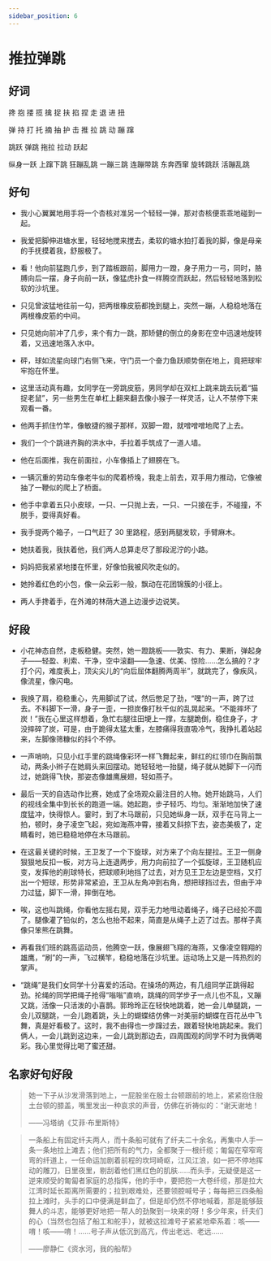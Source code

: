 ```yaml
---
sidebar_position: 6
---
```


# 推拉弹跳

## 好词

搀 抱 搂 揽 擒 捉 扶 掐 捏 走 退 进 扭

弹 持 打 托 摘 抽 护 击 推 拉 跳 动 蹦 蹿

跳跃 弹跳 拖拉 拉动 跃起

纵身一跃 上蹿下跳 狂蹦乱跳 一蹦三跳 连蹦带跳 东奔西窜 旋转跳跃 活蹦乱跳

## 好句

- 我小心翼翼地用手将一个杏核对准另一个轻轻一弹，那对杏核便乖乖地碰到一起。

- 我爱把脚伸进塘水里，轻轻地搅来搅去，柔软的塘水拍打着我的脚，像是母亲的手抚摸着我，舒服极了。

- 看！他向前猛跑几步，到了踏板跟前，脚用力一蹬，身子用力一弓，同时，胳膊向后一摆，身子向前一跃，像猛虎扑食一样腾空而跃起，然后轻轻地落到松软的沙坑里。

- 只见曾波猛地往前一勾，把两根橡皮筋都挽到腿上，突然一蹦，人稳稳地落在两根橡皮筋的中间。

- 只见她向前冲了几步，来个有力一跳，那矫健的倒立的身影在空中迅速地旋转着，又迅速地落入水中。

- 砰，球如流星向球门右侧飞来，守门员一个奋力鱼跃顺势倒在地上，竟把球牢牢抱在怀里。

- 这里活动真有趣，女同学在一旁跳皮筋，男同学却在双杠上跳来跳去玩着“猫捉老鼠”，另一些男生在单杠上翻来翻去像小猴子一样灵活，让人不禁停下来观看一番。

- 他两手抓住竹竿，像敏捷的猴子那样，双脚一蹬，就噌噌噌地爬了上去。

- 我们一个个跳进齐胸的洪水中，手拉着手筑成了一道人墙。

- 他在后面推，我在前面拉，小车像插上了翅膀在飞。

- 一辆沉重的劳动车像老牛似的爬着桥堍，我走上前去，双手用力推动，它像被抽了一鞭似的爬上了桥面。

- 他手中拿着五只小皮球，一只、一只抛上去，一只、一只接在手，不碰撞，不脱手，耍得真好看。

- 我手提两个箱子，一口气赶了 30 里路程，感到两腿发软，手臂麻木。

- 她扶着我，我扶着他，我们两人总算走尽了那段泥泞的小路。

- 妈妈把我紧紧地搂在怀里，好像怕我被风吹走似的。

- 她拎着红色的小包，像一朵云彩一般，飘动在花团锦簇的小径上。

- 两人手搀着手，在外滩的林荫大道上边漫步边说笑。

## 好段

- 小花神态自然，走板稳健。突然，她一蹬跳板——敦实、有力、果断，弹起身子——轻盈、利索、干净，空中滚翻——急速、优美、惊险……怎么搞的？才打个闪，难度表上，顶尖尖儿的“向后屈体翻腾两周半”，就跳完了，像疾风，像流星，像闪电。
- 我换了肩，稳稳重心，先用脚试了试，然后憋足了劲，“嘿”的一声，跨了过去。不料脚下一滑，身子一歪，一担炭像打秋千似的乱晃起来。“不能摔坏了炭！”我在心里这样想着，急忙右腿往田埂上一撑，左腿跪倒，稳住身子，才没摔碎了炭，可是，由于跪得太猛太重，左膝痛得我直吸冷气，我挣扎着站起来，左脚像筛糠似的抖个不停。
- 一声哨响，只见小红手里的跳绳像彩环一样飞舞起来，鲜红的红领巾在胸前飘动，两条小辫子在她肩头来回摆动。她轻轻地一抬腿，绳子就从她脚下一闪而过，她跳得飞快，那姿态像雄鹰展翅，轻如燕子。
- 最后一天的自选动作比赛，她成了全场观众最注目的人物。她开始跳马，人们的视线全集中到长长的跑道一端。她起跑，步子轻巧、均匀。渐渐地加快了速度猛冲，快得惊人。霎时，到了木马跟前，只见她纵身一跃，双手在马背上一拍，顿时，身子凌空飞起，宛如海燕冲霄，接着又斜掠下去，姿态美极了，定睛看时，她已稳稳地停在木马跟前。
- 在这最关键的时候，王卫发了一个下旋球，对方来了个向左提拉。王卫一侧身狠狠地反扣一板，对方马上连退两步，用力向前拉了一个弧旋球，王卫随机应变，发挥他的削球特长，把球顺利地挡了过去，对方见王卫左边是空档，又打出一个短球，形势非常紧迫，王卫从左角冲到右角，想把球挡过去，但由于冲力过猛，脚下一滑，摔倒在地。

- 唉，这也叫跳绳，你看他左摇右晃，双手无力地甩动着绳子，绳子已经抡不圆了。腿像灌了铅似的，怎么也抬不起来，简直是从绳子上迈了过去。那样子真像只笨熊在跳舞。
- 再看我们班的跳高运动员，他腾空一跃，像展翅飞翔的海燕，又像凌空翱翔的雄鹰，“刷”的一声，飞过横竿，稳稳地落在沙坑里。运动场上又是一阵热烈的掌声。
- “跳绳”是我们女同学十分喜爱的活动。在操场的两边，有几组同学正跳得起劲。抡绳的同学把绳子抢得“嗡嗡”直响，跳绳的同学步子一点儿也不乱，又蹦又跳，活像一只活泼的小喜鹊。郭玲玲正在轻快地跳着，她一会儿单腿跳，一会儿双腿跳，一会儿跑着跳，头上的蝴蝶结仿佛一对美丽的蝴蝶在百花丛中飞舞，真是好看极了。这时，我不由得也一步蹿过去，跟着轻快地跳起来。我们俩人，一会儿跳到这边来，一会儿跳到那边去，四周围观的同学不时为我俩喝彩。我心里觉得比喝了蜜还甜。

## 名家好句好段

> 她一下子从沙发滑落到地上，一屁股坐在殷土台顿跟前的地上，紧紧抱住殷土台顿的膝盖，嘴里发出一种哀求的声音，仿佛在祈祷似的：“谢天谢地！
>
> ——冯塔纳《艾菲·布里斯特》

> 一条船上有固定纤夫两人，而十条船可就有了纤夫二十余名，再集中人手一条一条地拉上滩去；他们把所有的气力，全都聚于一根纤缆；匍匐在窄窄弯弯的纤道上，一任命运加剧着前程的坎坷崎岖，江风江浪，如一把不停地挥动的雕刀，日里夜里，剔刮着他们黑红色的肌肤……而头手，无疑便是这一逆来顺受的匍匐者家庭的总指挥，他的手中，要把抱一大卷纤缆，那是拉大江湾时延长距离所需要的；拉到艰难处，还要领腔喊号子；每每把三四条船拉上滩时，头手的口中便满是鲜血了，但是却仍然不停地喊着，那是能够鼓舞人的斗志，能够更好地把一帮人的劲聚到一块来的呀！多少年来，纤夫们的心（当然也包括了船工和舵手），就被这拉滩号子紧紧地牵系着：咳——唷！咳——唷！……号子声从低沉到高亢，传出老远、老远……
>
> ——廖静仁《资水河，我的船帮》
